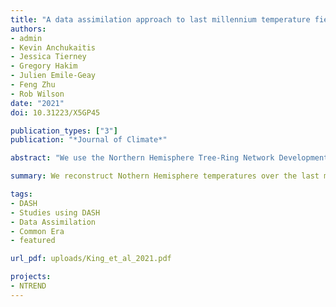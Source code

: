 ```yaml
---
title: "A data assimilation approach to last millennium temperature field reconstruction using a limited high-sensitivity proxy network"
authors:
- admin
- Kevin Anchukaitis
- Jessica Tierney
- Gregory Hakim
- Julien Emile-Geay
- Feng Zhu
- Rob Wilson
date: "2021"
doi: 10.31223/X5GP45

publication_types: ["3"]
publication: "*Journal of Climate*"

abstract: "We use the Northern Hemisphere Tree-Ring Network Development (NTREND) tree-ring database to examine the effects of using a small, highly-sensitive proxy network for paleotemperature data assimilation over the last millennium. We first evaluate our methods using pseudo-proxy experiments.  These indicate that spatial assimilations using this network are skillful in the extratropical Northern Hemisphere and improve on previous NTREND reconstructions based on Point-by-Point regression. We also find our method is sensitive to climate model biases when the number of sites becomes small. Based on these experiments, we then assimilate the real NTREND network. To quantify model prior uncertainty, we produce 10 separate reconstructions, each assimilating a different climate model. These reconstructions are most dissimilar prior to 1100 CE, when the network becomes sparse, but show greater consistency as the network grows. Temporal variability is also underestimated before 1100 CE. Our assimilation method produces spatial uncertainty estimates and these identify treeline North America and eastern Siberia as regions that would most benefit from development of new millennial-length temperature-sensitive tree-ring records. We compare our multi-model mean reconstruction to five existing paleo-temperature products to examine the range of reconstructed responses to radiative forcing. We find substantial differences in the spatial patterns and magnitudes of reconstructed responses to volcanic eruptions and in the transition between the Medieval epoch and Little Ice Age.  These extant uncertainties call for the development of a paleoclimate reconstruction intercomparison framework for systematically examining the consequences of proxy network composition and reconstruction methodology and for continued expansion of tree-ring proxy networks."

summary: We reconstruct Nothern Hemisphere temperatures over the last millennium by assimilating a highly-sensitive, curated tree-ring network.

tags:
- DASH
- Studies using DASH
- Data Assimilation
- Common Era
- featured

url_pdf: uploads/King_et_al_2021.pdf

projects:
- NTREND
---
```

